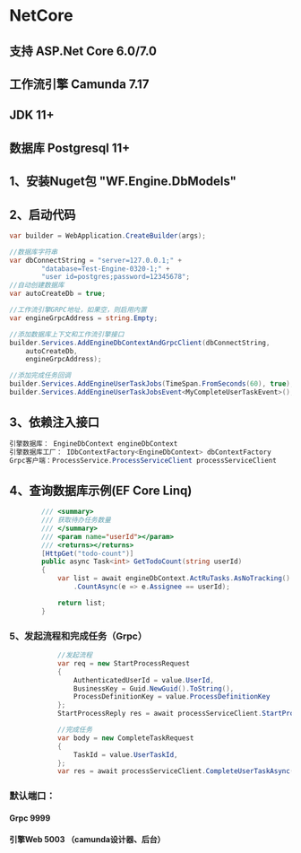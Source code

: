 # NetCore

## 支持 ASP.Net Core 6.0/7.0
## 工作流引擎 Camunda 7.17
## JDK 11+
## 数据库 Postgresql 11+

## 1、安装Nuget包 "WF.Engine.DbModels"

## 2、启动代码
```csharp
var builder = WebApplication.CreateBuilder(args);

//数据库字符串
var dbConnectString = "server=127.0.0.1;" +
        "database=Test-Engine-0320-1;" +
        "user id=postgres;password=12345678";
//自动创建数据库
var autoCreateDb = true;

//工作流引擎GRPC地址，如果空，则启用内置
var engineGrpcAddress = string.Empty;

//添加数据库上下文和工作流引擎接口
builder.Services.AddEngineDbContextAndGrpcClient(dbConnectString,
    autoCreateDb,
    engineGrpcAddress);

//添加完成任务回调
builder.Services.AddEngineUserTaskJobs(TimeSpan.FromSeconds(60), true);
builder.Services.AddEngineUserTaskJobsEvent<MyCompleteUserTaskEvent>();


```

## 3、依赖注入接口
```csharp
引擎数据库： EngineDbContext engineDbContext
引擎数据库工厂： IDbContextFactory<EngineDbContext> dbContextFactory
Grpc客户端：ProcessService.ProcessServiceClient processServiceClient
```

## 4、查询数据库示例(EF Core Linq)
```csharp
        /// <summary>
        /// 获取待办任务数量
        /// </summary>
        /// <param name="userId"></param>
        /// <returns></returns>
        [HttpGet("todo-count")]
        public async Task<int> GetTodoCount(string userId)
        {
            var list = await engineDbContext.ActRuTasks.AsNoTracking()
                .CountAsync(e => e.Assignee == userId);

            return list;
        }
```

### 5、发起流程和完成任务（Grpc）
```csharp
            //发起流程
            var req = new StartProcessRequest
            {
                AuthenticatedUserId = value.UserId,
                BusinessKey = Guid.NewGuid().ToString(),
                ProcessDefinitionKey = value.ProcessDefinitionKey
            };
            StartProcessReply res = await processServiceClient.StartProcessAsync(req);

            //完成任务
            var body = new CompleteTaskRequest
            {
                TaskId = value.UserTaskId,
            };
            var res = await processServiceClient.CompleteUserTaskAsync(body);
```

### 默认端口：
#### Grpc 9999
#### 引擎Web 5003 （camunda设计器、后台）